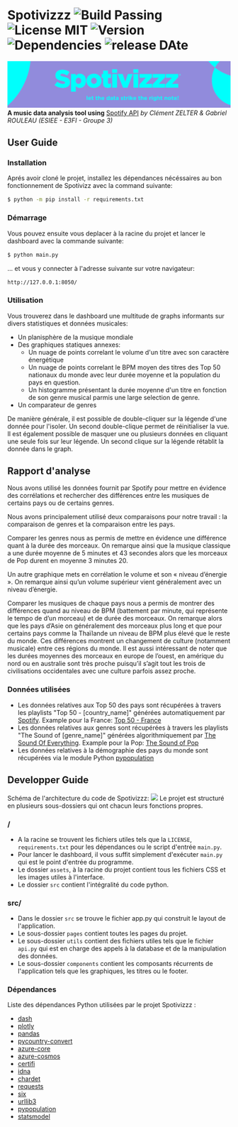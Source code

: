 # Spotivizzz ![Build Passing](https://img.shields.io/badge/build-passing-brightgreen?style=plastic) ![License MIT](https://img.shields.io/badge/license-MIT-brightgreen?style=plastic) ![Version](https://img.shields.io/badge/version-v1.0-orange?style=plastic) ![Dependencies](https://img.shields.io/badge/Python-3.7+-yellow?style=plastic) ![release DAte](https://img.shields.io/badge/release_date-december_2022-red?style=plastic)
<img src="https://github.com/gabriel-esiee/Spotivizzz/blob/master/assets/images/spotivizzz_banner.png"
     alt="Spotivizzz banner">
**A music data analysis tool using** [Spotify API](https://developer.spotify.com/documentation/web-api/) 
*by Clément ZELTER & Gabriel ROULEAU (ESIEE - E3FI - Groupe 3)*

## User Guide
### Installation
Aprés avoir cloné le projet, installez les dépendances nécéssaires au bon fonctionnement de Spotivizz avec la command suivante:
```bash
$ python -m pip install -r requirements.txt
```
### Démarrage
Vous pouvez ensuite vous deplacer à la racine du projet et lancer le dashboard avec la commande suivante:
```bash
$ python main.py
```
... et vous y connecter à l'adresse suivante sur votre navigateur:
```bash
http://127.0.0.1:8050/
```
### Utilisation
Vous trouverez dans le dashboard une multitude de graphs informants sur divers statistiques et données musicales:
- Un planisphère de la musique mondiale
- Des graphiques statiques annexes:
    - Un nuage de points correlant le volume d'un titre avec son caractère énergétique
    - Un nuage de points correlant le BPM moyen des titres des Top 50 nationaux du monde avec leur durée moyenne et la population du pays en question.
    - Un histogramme présentant la durée moyenne d'un titre en fonction de son genre musical parmis une large selection de genre.
- Un comparateur de genres

De manière générale, il est possible de double-cliquer sur la légende d'une donnée pour l'isoler. Un second double-clique permet de réinitialiser la vue. Il est également possible de masquer une ou plusieurs données en cliquant une seule fois sur leur légende. Un second clique sur la légende rétablit la donnée dans le graph.

## Rapport d'analyse
Nous avons utilisé les données fournit par Spotify pour mettre en évidence des corrélations et rechercher des différences entre les musiques de certains pays ou de certains genres.  
  
Nous avons principalement utilisé deux comparaisons pour notre travail : la comparaison de genres et la comparaison entre les pays.  
  
Comparer les genres nous as permis de mettre en évidence une différence quant à la durée des morceaux. On remarque ainsi que la musique classique a une durée moyenne de 5 minutes et 43 secondes alors que les morceaux de Pop durent en moyenne 3 minutes 20.  
  
Un autre graphique mets en corrélation le volume et son « niveau d’énergie ». On remarque ainsi qu’un volume supérieur vient généralement avec un niveau d’énergie.  
  
Comparer les musiques de chaque pays nous a permis de montrer des différences quand au niveau de BPM (battement par minute, qui représente le tempo de d’un morceau) et de durée des morceaux. On remarque alors que les pays d’Asie on généralement des morceaux plus long et que pour certains pays comme la Thaïlande un niveau de BPM plus élevé que le reste du monde. Ces différences montrent un changement de culture (notamment musicale) entre ces régions du monde. Il est aussi intéressant de noter que les durées moyennes des morceaux en europe de l’ouest, en amérique du nord ou en australie sont très proche puisqu’il s’agit tout les trois de civilisations occidentales avec une culture parfois assez proche.

### Données utilisées
- Les données relatives aux Top 50 des pays sont récupérées à travers les playlists "Top 50 - [country_name]" générées automatiquement par [Spotify](https://spotify.com/). Example pour la France: [Top 50 - France](https://open.spotify.com/playlist/37i9dQZEVXbIPWwFssbupI?si=5892fcd440b440b3)
- Les données relatives aux genres sont récupérées à travers les playlists "The Sound of [genre_name]" générées algorithmiquement par [The Sound Of Everything](https://everynoise.com/). Example pour la Pop: [The Sound of Pop](https://open.spotify.com/playlist/6gS3HhOiI17QNojjPuPzqc?si=60735af77ea845af)
- Les données relatives à la démographie des pays du monde sont récupérées via le module Python [pypopulation](https://pypi.org/project/pypopulation/)

## Developper Guide
Schéma de l'architecture du code de Spotivizzz:
[![](https://mermaid.ink/img/pako:eNqdVE1vozAQ_SuWe0mkJAo0AcNhpbRopZV2pdXm1iSKHNsUq2Aj22xLo_z3NYYGkl429QHNjOe9-cJzhERSBmOY5vKVZFgZ8PPPVgB7dHV4VrjMgC6l4Wm915yyzbpVwNoqu9bROXc-q98_Rmcfq-zGYDr91l6XdXdV1rtxC2WCtsJ1SKb-MtVFdLILCKZAVUJw8QykIAxgQHF9nUVZu5AUG7xPmSHZaJNYGXxv5I_Azek9egAWOK811x1m1amfYB9-DkmkLqTe08NmtHqvFAOPzgCSh_FuUOdVjSTnTJi2xkcnXzf1zOuiFJiL0ab5zvoGNqcxdRXopliuyxzXILHaQWJFL5rdJWHqnA2HBlKe5_GdlzxEy8VEGyVfWHxHCOnk6SunJov98u0Tge33DeAhfDCAlmE-T9OU_Hf4y0l8iaJv8Q3wIYFrfouNPHSgt2Svs1uQF43v30dHYdM-4xFCl3jvquj-z_sCergOboLDCSyYsg2jdt8cG9sWmowVbAtjK1KsXrZwK07WD1dGrmtBYGxUxSawKu2sWcKxfToFjFOca2stsYDxEb7B-H45C9HS9xCKfN_zgzCYwBrGizCcRQh5QeSj-cK_R8vTBL5LaSnmsygIIz-wZm_hBcHCd3xP7rINyig3Uv1q96Nbk6d_lQK31Q?type=png)](https://mermaid-js.github.io/mermaid-live-editor/edit#pako:eNqdVE1vozAQ_SuWe0mkJAo0AcNhpbRopZV2pdXm1iSKHNsUq2Aj22xLo_z3NYYGkl429QHNjOe9-cJzhERSBmOY5vKVZFgZ8PPPVgB7dHV4VrjMgC6l4Wm915yyzbpVwNoqu9bROXc-q98_Rmcfq-zGYDr91l6XdXdV1rtxC2WCtsJ1SKb-MtVFdLILCKZAVUJw8QykIAxgQHF9nUVZu5AUG7xPmSHZaJNYGXxv5I_Azek9egAWOK811x1m1amfYB9-DkmkLqTe08NmtHqvFAOPzgCSh_FuUOdVjSTnTJi2xkcnXzf1zOuiFJiL0ab5zvoGNqcxdRXopliuyxzXILHaQWJFL5rdJWHqnA2HBlKe5_GdlzxEy8VEGyVfWHxHCOnk6SunJov98u0Tge33DeAhfDCAlmE-T9OU_Hf4y0l8iaJv8Q3wIYFrfouNPHSgt2Svs1uQF43v30dHYdM-4xFCl3jvquj-z_sCergOboLDCSyYsg2jdt8cG9sWmowVbAtjK1KsXrZwK07WD1dGrmtBYGxUxSawKu2sWcKxfToFjFOca2stsYDxEb7B-H45C9HS9xCKfN_zgzCYwBrGizCcRQh5QeSj-cK_R8vTBL5LaSnmsygIIz-wZm_hBcHCd3xP7rINyig3Uv1q96Nbk6d_lQK31Q)
Le projet est structuré en plusieurs sous-dossiers qui ont chacun leurs fonctions propres.

### /
- A la racine se trouvent les fichiers utiles tels que la `LICENSE`, `requirements.txt` pour les dépendances ou le script d'entrée `main.py`.
- Pour lancer le dashboard, il vous suffit simplement d'exécuter `main.py` qui est le point d'entrée du programme.
- Le dossier `assets`, à la racine du projet contient tous les fichiers CSS et les images utiles à l'interface.
- Le dossier `src` contient l'intégralité du code python.

### src/
- Dans le dossier `src` se trouve le fichier app.py qui construit le layout de l'application.
- Le sous-dossier `pages` contient toutes les pages du projet.
- Le sous-dossier `utils` contient des fichiers utiles tels que le fichier `api.py` qui est en charge des appels à la database et de la manipulation des données.
- Le sous-dossier `components` contient les composants récurrents de l'application tels que les graphiques, les titres ou le footer.

### Dépendances
Liste des dépendances Python utilisées par le projet Spotivizzz :
- [dash](https://pypi.org/project/dash/)
- [plotly](https://pypi.org/project/plotly/)
- [pandas](https://pypi.org/project/pandas/)
- [pycountry-convert](https://pypi.org/project/pycountry-convert/)
- [azure-core](https://pypi.org/project/azure-core/)
- [azure-cosmos](https://pypi.org/project/azure-cosmos/)
- [certifi](https://pypi.org/project/certifi/)
- [idna](https://pypi.org/project/idna/)
- [chardet](https://pypi.org/project/chardet/)
- [requests](https://pypi.org/project/requests/)
- [six](https://pypi.org/project/six/)
- [urllib3](https://pypi.org/project/urllib3/)
- [pypopulation](https://pypi.org/project/pypopulation/)
- [statsmodel](https://pypi.org/project/statsmodels/)